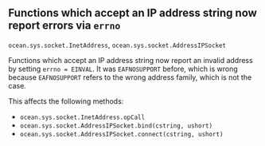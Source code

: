 ## Functions which accept an IP address string now report errors via `errno`

`ocean.sys.socket.InetAddress`, `ocean.sys.socket.AddressIPSocket`

Functions which accept an IP address string now report an invalid address by
setting `errno = EINVAL`. It was `EAFNOSUPPORT` before, which is wrong because
`EAFNOSUPPORT` refers to the wrong address family, which is not the case.

This affects the following methods:

* `ocean.sys.socket.InetAddress.opCall`
* `ocean.sys.socket.AddressIPSocket.bind(cstring, ushort)`
* `ocean.sys.socket.AddressIPSocket.connect(cstring, ushort)`
